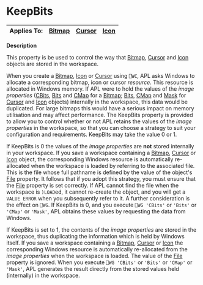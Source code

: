 




<h1 class="heading"><span class="name">KeepBits</span></h1>

| Applies To: | [Bitmap](./bitmap.md) | [Cursor](./cursor.md) | [Icon](./icon.md) |
| --- | --- | --- | ---  |


**Description**


This property is be used to control the way that [Bitmap](./bitmap.md), [Cursor](./cursor.md) and [Icon](./icon.md) objects are stored in the workspace.


When you create a [Bitmap](./bitmap.md), [Icon](./icon.md) or [Cursor](./cursor.md) using `⎕WC`, APL asks Windows to allocate a corresponding bitmap, icon or cursor *resource*. This resource is allocated in Windows memory. If APL were to hold the values of the *image properties* ([CBits](cbits.md), [Bits](bits.md) and [CMap](cmap.md) for a [Bitmap](./bitmap.md); [Bits](bits.md), [CMap](cmap.md) and [Mask](mask.md) for [Cursor](./cursor.md) and [Icon](./icon.md) objects) internally in the workspace, this data would be duplicated. For large bitmaps this would have a serious impact on memory utilisation and may affect performance. The KeepBits property is provided to allow you to control whether or not APL retains the values of the *image properties* in the workspace, so that you can choose a strategy to suit your configuration and requirements. KeepBits may take the value 0 or 1.


If KeepBits is 0 the values of the *image properties* are **not** stored internally in your workspace. If you save a workspace containing a [Bitmap](./bitmap.md), [Cursor](./cursor.md) or [Icon](./icon.md) object, the corresponding Windows resource is automatically re-allocated when the workspace is loaded by referring to the associated file. This is the file whose full pathname is defined by the value of the object's [File](file.md) property. It follows that if you adopt this strategy, you must ensure that the [File](file.md) property is set correctly. If APL cannot find the file when the workspace is `)LOAD`ed, it cannot re-create the object, and you will get a `VALUE ERROR` when you subsequently refer to it. A further consideration is the effect on `⎕WG`. If KeepBits is 0, and you execute `⎕WG 'CBits'` or `'Bits'` or `'CMap'` or `'Mask'`, APL obtains these values by requesting the data from Windows.


If KeepBits is set to 1, the contents of the *image properties* are stored in the workspace, thus duplicating the information which is held by Windows itself. If you save a workspace containing a [Bitmap](./bitmap.md), [Cursor](./cursor.md) or [Icon](./icon.md) the corresponding Windows resource is automatically re-allocated from the *image properties* when the workspace is loaded. The value of the [File](file.md) property is ignored. When you execute `⎕WG 'CBits'` or `'Bits'` or `'CMap'` or `'Mask'`, APL generates the result directly from the stored values held (internally) in the workspace.



